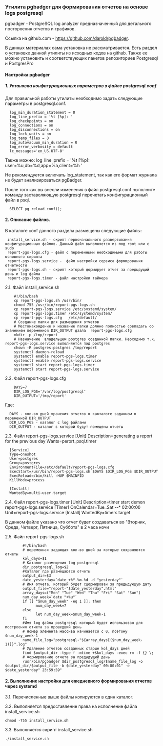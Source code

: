 ### Утилита pgbadger для формирования отчетов на основе logs postgresql

pgbadger - PostgreSQL log analyzer предназначенный для детального постороения отчетов и графиков.

Ссылка на github.com - https://github.com/darold/pgbadger.

В данных материалах сама установка не рассматривается. Есть раздел о установке данной утилиты из исходных кодов на github. Также ее можно установить и соответствующих пакетов репозиториев Postgresql и PostgresPro

#### Настройка pgbadger

##### 1. Установка конфигурационных параметров в файле postgresql.conf

Для правильной работы утилиты необходимо задать следующие параметры в postgresql.conf.

      log_min_duration_statement = 0
      log_line_prefix = '%t [%p]: ' 
      log_checkpoints = on
      log_connections = on
      log_disconnections = on
      log_lock_waits = on
      log_temp_files = 0
      log_autovacuum_min_duration = 0
      log_error_verbosity = default
      lc_messages='en_US.UTF-8'
      
Также можно:
      log_line_prefix = '%t [%p]: user=%u,db=%d,app=%a,client=%h '
      
 Не рекомендуется включать log_statement, так как его формат журнала не будет анализироваться pgBadger.
 
 После того как вы внесли изменения в файл postgresql.conf ныполните команду заставоляющую postgresql перечетать конфигурационный файл в psql.
    
      SELECT pg_reload_conf();
      
 #### 2. Описание файлов.
 
 В каталоге conf данного раздела размещены следующие файлы:
 
     install_service.sh - скрипт первоначального развертывания конфигурационных файлов. Данный файл выполняется из под root или с sudo
     report-pgs-logs.cfg - файл с переменными необходимыми для работы основного скрипта
     report-pgs-logs.service -  файл настройки сервиса формирования отчетности
     report-pgs-logs.sh - скрипт который формирует отчет за предыдущий день и log файла
     report-pgs-logs.timer - файл настройки таймера

2.1. Файл install_service.sh

        #!/bin/bash
        cp report-pgs-logs.sh /usr/bin/
        chmod 755 /usr/bin/report-pgs-logs.sh
        cp report-pgs-logs.service /etc/systemd/system/
        cp report-pgs-logs.timer /etc/systemd/system/
        cp report-pgs-logs.cfg   /etc/default/
        # Создание папки для размещения отчетов
        # Местонахождение и название папки должно полностью совпадать со значением переменной DIR_OUTPUT фаала  report-pgs-logs.cfg
        mkdir -p /tmp/report
        # Назначение  владельцем postgres созданной папки. Неоходимо т.к.  report-pgs-logs.service выполняется под postgres
        chown -R postgres:postgres /tmp/report
        systemctl daemon-reload
        systemctl enable report-pgs-logs.timer
        systemctl enable report-pgs-logs.service
        systemctl start report-pgs-logs.timer
        systemctl start report-pgs-logs.service

2.2. Файл report-pgs-logs.cfg
        
        DAYS=7
        DIR_LOG_PGS='/var/log/postgresql'
        DIR_OUTPUT='/tmp/report'

Где:

      DAYS - кол-во дней хранения отчетов в какталоге заданном в переменной DIR_OUTPUT
      DIR_LOG_PGS - каталог с log файлами
      DIR_OUTPUT - каталог в которой будут помещены отчеты

2.3. Файл report-pgs-logs.service 
      [Unit]
      Description=generating a report for the previous day
      Wants=perort_psql.timer

      [Service]
      Type=oneshot
      User=postgres
      Group=postgres
      EnvironmentFile=/etc/default/report-pgs-logs.cfg
      ExecStart=/usr/bin/report-pgs-logs.sh $DAYS $DIR_LOG_PGS $DIR_OUTPUT
      ExecReload=/bin/kill -HUP $MAINPID
      KillMode=process

      [Install]
      WantedBy=multi-user.target
      
2.4. Файл report-pgs-logs.timer
      [Unit]
      Description=timer start demon report-pgs-logs.service
      [Timer]
      OnCalendar=Tue..Sat *-*-* 02:00:00
      Unit=report-pgs-logs.service
      [Install]
      WantedBy=timers.target

В данном файле указано что отчет будет создаваться во "Вторник, Среда, Четверг, Пятница, Суббота" в 2 часа ночи

2.5. Файл report-pgs-logs.sh

            #!/bin/bash
            # переменная задающая кол-во дней за которые сохраняются отчеты
            kol_days=$1
            # Каталог размещения log postgresql
            dir_postgresql_log=$2
            #Каталог где размещаются отчеты
            output_dir=$3
            date_yesterday=`date +%Y-%m-%d -d "yesterday"`
            # Имя отчета, который будет сформирован за предыдующую дату 
            output_file="report-"$date_yesterday".html"
            array_days=("Mon" "Tue" "Wed" "Thu" "Fri" "Sat" "Sun")
            num_day_week=`date "+%u"`
            if [[ "$num_day_week" -eq 1 ]]; then
                  num_day_week=7
            else
                  let num_day_week=$num_day_week-1
            fi
            #Имя log файла postgresql который будет использован для построения отчета за прошедший день
            # Номер элемента массива начинается с 0, поэтому $num_day_week-1
            name_file_log="postgresql-"${array_days[($num_day_week-1)]}".log"
            # Удаление отчетов созданных старше kol_days дней
            find $output_dir -type f -mtime +$kol_days -exec rm -f {} \;
            # Формирование отчета за предыдущий день
            /usr/bin/pgbadger $dir_postgresql_log/$name_file_log -o $output_dir/$output_file -b $date_yesterday" 00:00:01" -e $date_yesterday" 23:59:59"

#### 2. Выполнение настройки для ежедневного формирования отчетов через systemd
 3.1. Перечисленные выше файлы копируются в один каталог.
 
 3.2. Выполняется предоставление права на исполнение файла install_service.sh
 
    chmod -755 install_service.sh
    
 3.3. Выполняется скрипт  install_service.sh 
 
    ./install_service.sh 
   
 
 
 
      
